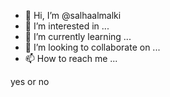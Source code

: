 - 👋 Hi, I’m @salhaalmalki
- 👀 I’m interested in ...
- 🌱 I’m currently learning ...
- 💞️ I’m looking to collaborate on ...
- 📫 How to reach me ...

<!---
salhaalmalki/salhaalmalki is a ✨ special ✨ repository because its `salha` (this file) appears on your GitHub profile.
You can click the Preview link to take a look at your changes.
--->
yes or no 
